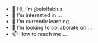 - 👋 Hi, I’m @eloifabius
- 👀 I’m interested in ...
- 🌱 I’m currently learning ...
- 💞️ I’m looking to collaborate on ...
- 📫 How to reach me ...

<!---
eloifabius/eloifabius is a ✨ special ✨ repository because its `README.md` (this file) appears on your GitHub profile.
You can click the Preview link to take a look at your changes.
--->
